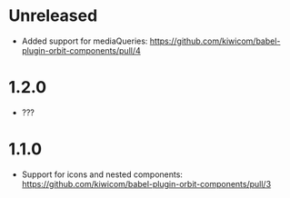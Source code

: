 # Unreleased

- Added support for mediaQueries: https://github.com/kiwicom/babel-plugin-orbit-components/pull/4

# 1.2.0

- ???

# 1.1.0

- Support for icons and nested components: https://github.com/kiwicom/babel-plugin-orbit-components/pull/3

